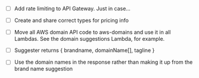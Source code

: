 - [ ] Add rate limiting to API Gateway. Just in case...
- [ ] Create and share correct types for pricing info
- [ ] Move all AWS domain API code to aws-domains and use it in all Lambdas. See the domain suggestions Lambda, for example.
- [ ] Suggester returns { brandname, domainName[], tagline }
- [ ] Use the domain names in the response rather than making it up from the brand name suggestion

